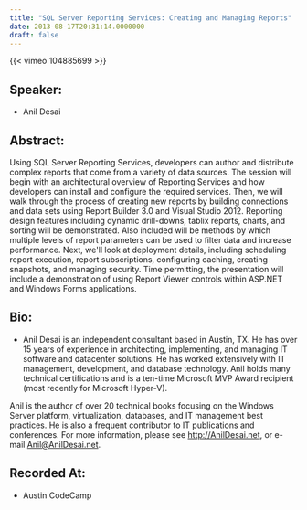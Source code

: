 ```yaml
---
title: "SQL Server Reporting Services: Creating and Managing Reports"
date: 2013-08-17T20:31:14.0000000
draft: false
---
```


{{< vimeo 104885699 >}}

## Speaker:

 - Anil Desai

## Abstract:

<p>Using SQL Server Reporting Services, developers can author and distribute complex reports that come from a variety of data sources. The session will begin with an architectural overview of Reporting Services and how developers can install and configure the required services. Then, we will walk through the process of creating new reports by building connections and data sets using Report Builder 3.0 and Visual Studio 2012. Reporting design features including dynamic drill-downs, tablix reports, charts, and sorting will be demonstrated. Also included will be methods by which multiple levels of report parameters can be used to filter data and increase performance.
Next, we'll look at deployment details, including scheduling report execution, report subscriptions, configuring caching, creating snapshots, and managing security. Time permitting, the presentation will include a demonstration of using Report Viewer controls within ASP.NET and Windows Forms applications.</p>

## Bio:

 - <p>Anil Desai is an independent consultant based in Austin, TX. He has over 15 years of experience in architecting, implementing, and managing IT software and datacenter solutions. He has worked extensively with IT management, development, and database technology. Anil holds many technical certifications and is a ten-time Microsoft MVP Award recipient (most recently for Microsoft Hyper-V).
Anil is the author of over 20 technical books focusing on the Windows Server platform, virtualization, databases, and IT management best practices. He is also a frequent contributor to IT publications and conferences. For more information, please see http://AnilDesai.net, or e-mail Anil@AnilDesai.net.
 </p>

## Recorded At:

 - Austin CodeCamp


